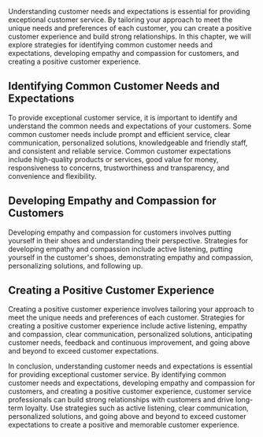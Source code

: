 
Understanding customer needs and expectations is essential for providing exceptional customer service. By tailoring your approach to meet the unique needs and preferences of each customer, you can create a positive customer experience and build strong relationships. In this chapter, we will explore strategies for identifying common customer needs and expectations, developing empathy and compassion for customers, and creating a positive customer experience.

Identifying Common Customer Needs and Expectations
--------------------------------------------------

To provide exceptional customer service, it is important to identify and understand the common needs and expectations of your customers. Some common customer needs include prompt and efficient service, clear communication, personalized solutions, knowledgeable and friendly staff, and consistent and reliable service. Common customer expectations include high-quality products or services, good value for money, responsiveness to concerns, trustworthiness and transparency, and convenience and flexibility.

Developing Empathy and Compassion for Customers
-----------------------------------------------

Developing empathy and compassion for customers involves putting yourself in their shoes and understanding their perspective. Strategies for developing empathy and compassion include active listening, putting yourself in the customer's shoes, demonstrating empathy and compassion, personalizing solutions, and following up.

Creating a Positive Customer Experience
---------------------------------------

Creating a positive customer experience involves tailoring your approach to meet the unique needs and preferences of each customer. Strategies for creating a positive customer experience include active listening, empathy and compassion, clear communication, personalized solutions, anticipating customer needs, feedback and continuous improvement, and going above and beyond to exceed customer expectations.

In conclusion, understanding customer needs and expectations is essential for providing exceptional customer service. By identifying common customer needs and expectations, developing empathy and compassion for customers, and creating a positive customer experience, customer service professionals can build strong relationships with customers and drive long-term loyalty. Use strategies such as active listening, clear communication, personalized solutions, and going above and beyond to exceed customer expectations to create a positive and memorable customer experience.
